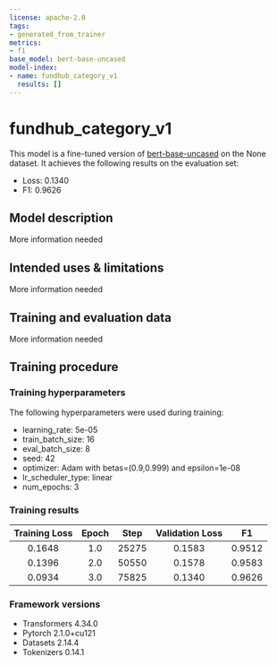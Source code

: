 ```yaml
---
license: apache-2.0
tags:
- generated_from_trainer
metrics:
- f1
base_model: bert-base-uncased
model-index:
- name: fundhub_category_v1
  results: []
---
```


<!-- This model card has been generated automatically according to the information the Trainer had access to. You
should probably proofread and complete it, then remove this comment. -->

# fundhub_category_v1

This model is a fine-tuned version of [bert-base-uncased](https://huggingface.co/bert-base-uncased) on the None dataset.
It achieves the following results on the evaluation set:
- Loss: 0.1340
- F1: 0.9626

## Model description

More information needed

## Intended uses & limitations

More information needed

## Training and evaluation data

More information needed

## Training procedure

### Training hyperparameters

The following hyperparameters were used during training:
- learning_rate: 5e-05
- train_batch_size: 16
- eval_batch_size: 8
- seed: 42
- optimizer: Adam with betas=(0.9,0.999) and epsilon=1e-08
- lr_scheduler_type: linear
- num_epochs: 3

### Training results

| Training Loss | Epoch | Step  | Validation Loss | F1     |
|:-------------:|:-----:|:-----:|:---------------:|:------:|
| 0.1648        | 1.0   | 25275 | 0.1583          | 0.9512 |
| 0.1396        | 2.0   | 50550 | 0.1578          | 0.9583 |
| 0.0934        | 3.0   | 75825 | 0.1340          | 0.9626 |


### Framework versions

- Transformers 4.34.0
- Pytorch 2.1.0+cu121
- Datasets 2.14.4
- Tokenizers 0.14.1

